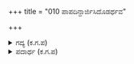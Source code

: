 +++
title = "010 ಪಾಪದಿನ್ದಾರ್ಜಿಸಿದೊಡರ್ಥವ"

+++

<details><summary>ಗದ್ಯ (ಕ.ಗ.ಪ) </summary>

10. ಅಧರ್ಮದಿಂದ ಸಂಪಾದಿಸಿದ ಹಣದಿಂದ ಸಂಪಾದಿಸಿದವನಿಗೆ ಮಾತ್ರವೇ ಪಾಪವು ಗಂಟು ಬೀಳುತ್ತದೆ. ಅದನ್ನು ಅನುಭವಿಸುವ ಇತರರಿಗೆ ಆ ಪಾಪವು ತಟ್ಟುವುದಿಲ್ಲ, ಪಾಪವು ಸರ್ಪವಿದ್ದಂತೆ. ಅದು ಯಾರನ್ನು ಕಚ್ಚುವುದೋ ಅವರಿಗೆ ಮಾತ್ರ ವಿಷ ಬಾಧೆ.  ದುರ್ಮಾರ್ಗದಿಂದ ಕೋಪಾಟೋಪದೊಡನೆ ಉತ್ತಮರ ಧನವನ್ನು ದೋಚುವುದು ಯಾವ ಗುಣ ?
</details>

<details><summary>ಪದಾರ್ಥ (ಕ.ಗ.ಪ) </summary>

ಕಾಪಥ-ಕೆಟ್ಟದಾರಿ
</details>
